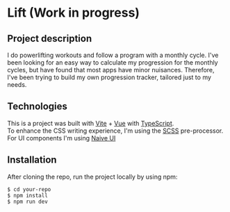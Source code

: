 # Lift (Work in progress)

## Project description

I do powerlifting workouts and follow a program with a monthly cycle. I've been looking for an easy way to calculate my progression for the monthly cycles, but have found that most apps have minor nuisances. Therefore, I've been trying to build my own progression tracker, tailored just to my needs.

## Technologies

This is a project was built with [Vite](https://vitejs.dev/) + [Vue](https://vuejs.org/) with [TypeScript](https://www.typescriptlang.org/).\
To enhance the CSS writing experience, I'm using the [SCSS](https://sass-lang.com/) pre-processor.\
For UI components I'm using [Naive UI](https://www.naiveui.com/en-US/os-theme)

## Installation

After cloning the repo, run the project locally by using npm:

```
$ cd your-repo
$ npm install
$ npm run dev
```